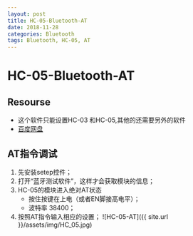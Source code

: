 ```yaml
---
layout: post
title: HC-05-Bluetooth-AT
date: 2018-11-28
categories: Bluetooth
tags: Bluetooth, HC-05, AT 
---
```


# HC-05-Bluetooth-AT
## Resourse
+ 这个软件只能设置HC-03 和HC-05,其他的还需要另外的软件
+ [百度网盘](https://pan.baidu.com/s/1yRhZ_ymFjzjddJxlm0chNA) 

## AT指令调试
1. 先安装setep控件；
2. 打开“蓝牙测试软件”，这样才会获取模块的信息；
3. HC-05的模块进入绝对AT状态
    + 按住按键在上电（或者EN脚接高电平）；
    + 波特率 38400；
4. 按照AT指令输入相应的设置；
 ![HC-05-AT]({{ site.url }}/assets/img/HC_05.jpg)

